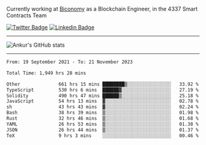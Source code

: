 Currently working at [Biconomy](https://biconomy.io/) as a Blockchain Engineer, in the 4337 Smart Contracts Team

 [![Twitter Badge](https://img.shields.io/badge/-@ankurdubey521-1ca0f1?style=flat-square&labelColor=1ca0f1&logo=twitter&logoColor=white&link=https://twitter.com/ankurdubey521)](https://twitter.com/ankurdubey521) [![Linkedin Badge](https://img.shields.io/badge/-ankurdubey521-blue?style=flat-square&logo=Linkedin&logoColor=white&link=https://www.linkedin.com/in/ankurdubey521/)](https://www.linkedin.com/in/ankurdubey521/)

<hr/>

![Ankur's GitHub stats](https://github-readme-stats.vercel.app/api?username=ankurdubey521&count_private=true&theme=radical)

<hr/>

<!--START_SECTION:waka-->

```txt
From: 19 September 2021 - To: 21 November 2023

Total Time: 1,949 hrs 28 mins

Other              661 hrs 15 mins ████████▒░░░░░░░░░░░░░░░░   33.92 %
TypeScript         530 hrs 6 mins  ██████▓░░░░░░░░░░░░░░░░░░   27.19 %
Solidity           490 hrs 47 mins ██████▒░░░░░░░░░░░░░░░░░░   25.18 %
JavaScript         54 hrs 13 mins  ▓░░░░░░░░░░░░░░░░░░░░░░░░   02.78 %
sh                 43 hrs 43 mins  ▓░░░░░░░░░░░░░░░░░░░░░░░░   02.24 %
Bash               38 hrs 39 mins  ▒░░░░░░░░░░░░░░░░░░░░░░░░   01.98 %
Rust               32 hrs 46 mins  ▒░░░░░░░░░░░░░░░░░░░░░░░░   01.68 %
YAML               26 hrs 53 mins  ▒░░░░░░░░░░░░░░░░░░░░░░░░   01.38 %
JSON               26 hrs 44 mins  ▒░░░░░░░░░░░░░░░░░░░░░░░░   01.37 %
TeX                9 hrs 3 mins    ░░░░░░░░░░░░░░░░░░░░░░░░░   00.46 %
```

<!--END_SECTION:waka-->
